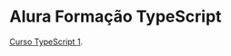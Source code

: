 # Alura Formação TypeScript

[Curso TypeScript 1](https://github.com/ElderPintto/curso-typescript/tree/curso-typescript-1).

